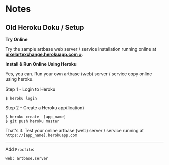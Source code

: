 # Notes


## Old Heroku Doku / Setup



**Try Online**

Try the sample artbase web server / service installation running online
at [**pixelartexchange.herokuapp.com »**](https://pixelartexchange.herokuapp.com/).



**Install & Run Online Using Heroku**

Yes, you can. Run your own artbase (web) server / service
copy online using heroku.

Step 1 - Login to Heroku

```
$ heroku login
```

Step 2 - Create a Heroku app(lication)

```
$ heroku create  [app_name]
$ git push heroku master
```

That's it.
Test your online artbase (web) server / service
running at `https://[app_name].herokuapp.com`


---


Add `Procfile`:

```
web: artbase.server
```

